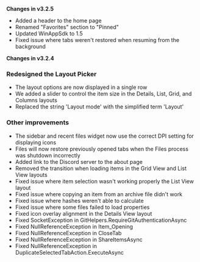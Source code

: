 **Changes in v3.2.5**

- Added a header to the home page
- Renamed "Favorites" section to "Pinned"
- Updated WinAppSdk to 1.5
- Fixed issue where tabs weren't restored when resuming from the background

**Changes in v3.2.4**

### Redesigned the Layout Picker

- The layout options are now displayed in a single row
- We added a slider to control the item size in the Details, List, Grid, and Columns layouts
- Replaced the string 'Layout mode' with the simplified term 'Layout'

### Other improvements

- The sidebar and recent files widget now use the correct DPI setting for displaying icons
- Files will now restore previously opened tabs when the Files process was shutdown incorrectly
- Added link to the Discord server to the about page
- Removed the transition when loading items in the Grid View and List View layouts
- Fixed issue where item selection wasn't working properly the List View layout
- Fixed issue where copying an item from an archive file didn't work
- Fixed issue where hashes weren't able to calculate
- Fixed issue where some files failed to load properties
- Fixed icon overlay alignment in the Details View layout
- Fixed SocketException in GitHelpers.RequireGitAuthenticationAsync
- Fixed NullReferenceException in Item_Opening
- Fixed NullReferenceException in CloseTab
- Fixed NullReferenceException in ShareItemsAsync
- Fixed NullReferenceException in DuplicateSelectedTabAction.ExecuteAsync
